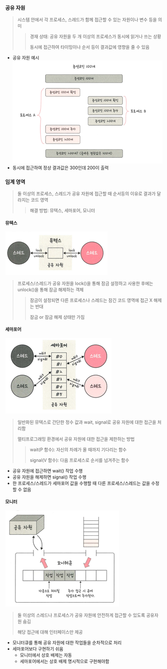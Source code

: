 ### 공유 자원
> 시스템 안에서 각 프로세스, 스레드가 함께 접근할 수 있는 자원이나 변수 등을 의미
> > 경재 상태: 공유 자원을 두 개 이상의 프로세스가 동시에 읽거나 쓰는 상황
> >
> > 동시에 접근하여 타이밍이나 순서 등이 결과값에 영향을 줄 수 있음
- 공유 자원 예시
![img_8.png](img/img_8.png)
- 동시에 접근하여 정상 결과값은 300인데 200이 출력

### 임계 영역
> 둘 이상의 프로세스, 스레드가 공유 자원에 접근할 때 순서등의 이유로 결과가 달라지는 코드 영역
> > 해결 방법: 뮤텍스, 세마포어, 모니터

#### 뮤텍스
![img_9.png](img/img_9.png)
> 프로세스/스레드가 공유 자원을 lock()을 통해 잠금 설정하고 사용한 후에는 unlock()을 통해 잠금 해제하는 객체
> > 잠금이 설정되면 다른 프로세스나 스레드는 잠긴 코드 영역에 접근 X 해제는 반대
> >
> > 잠금 or 잠금 해제 상태만 가짐

#### 세마포어
![img_10.png](img/img_10.png)
> 일반화된 뮤텍스로 간단한 정수 값과 wait, signal로 공유 자원에 대한 접근을 처리함
> 
> 멀티프로그래밍 환경에서 공유 자원에 대한 접근을 제한하는 방법
> > wait(P 함수): 자신의 차례가 올 때까지 기다리는 함수
> >
> > signal(V 함수): 다음 프로세스로 순서를 넘겨주는 함수
- 공유 자원에 접근하면 wait() 작업 수행
- 공유 자원을 해제하면 signal() 작업 수행
- 한 프로세스/스레드가 세마포어 값을 수행할 때 다른 프로세스/스레드는 값을 수정할 수 없음

#### 모니터
![img_11.png](img/img_11.png)
> 둘 이상의 스레드나 프로세스가 공유 자원에 안전하게 접근할 수 있도록 공유자원 숨김
> 
> 해당 접근에 대해 인터페이스만 제공

- 모니터큐를 통해 공유 자원에 대한 작업들을 순차적으로 처리
- 세마포어보다 구현하기 쉬움
  - 모니터에서 상호 배제는 자동
  - 세마포어에서는 상호 배제 명시적으로 구현해야함
